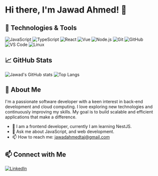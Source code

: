 # Hi there, I'm Jawad Ahmed! 👋

## 🔧 Technologies & Tools

![JavaScript](https://img.shields.io/badge/-JavaScript-000?&logo=javascript)
![TypeScript](https://img.shields.io/badge/-TypeScript-000?&logo=typescript)
![React](https://img.shields.io/badge/-React-000?&logo=react)
![Vue](https://img.shields.io/badge/-Vue.js-000?&logo=vue.js)
![Node.js](https://img.shields.io/badge/-Node.js-000?&logo=node.js)
![Git](https://img.shields.io/badge/-Git-000?&logo=git)
![GitHub](https://img.shields.io/badge/-GitHub-000?&logo=github)
![VS Code](https://img.shields.io/badge/-VS%20Code-000?&logo=visual-studio-code)
![Linux](https://img.shields.io/badge/-Linux-000?&logo=linux)

## 📈 GitHub Stats

![Jawad's GitHub stats](https://github-readme-stats.vercel.app/api?username=jawadahmedtaj&show_icons=true&theme=radical)
![Top Langs](https://github-readme-stats.vercel.app/api/top-langs/?username=jawadahmedtaj&layout=compact&theme=radical)

## 🚀 About Me

I'm a passionate software developer with a keen interest in back-end development and cloud computing. I love exploring new technologies and continuously improving my skills. My goal is to build scalable and efficient applications that make a difference.

- 🌱 I am a frontend developer, currently I am learning NestJS.
- 💬 Ask me about JavaScript, and web development.
- 📫 How to reach me: [jawadahmedtaj@gmail.com](mailto:jawadahmedtaj@gmail.com)

## 📫 Connect with Me

[![LinkedIn](https://img.shields.io/badge/-LinkedIn-000?&logo=linkedin&logoColor=0077B5)](https://www.linkedin.com/in/jawad-ahmed-1884b45b/)

<!-- [![Twitter](https://img.shields.io/badge/-Twitter-000?&logo=twitter&logoColor=1DA1F2)](https://twitter.com/jawadahmedtaj) -->

